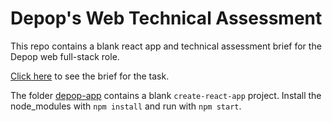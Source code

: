 # Depop's Web Technical Assessment

This repo contains a blank react app and technical assessment brief for the Depop web full-stack role.

[Click here](/assessment.md) to see the brief for the task.

The folder [depop-app](/depop-app) contains a blank `create-react-app` project. Install the node_modules with `npm install` and run with `npm start`.
